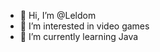 - 👋 Hi, I’m @Leldom
- 👀 I’m interested in video games
- 🌱 I’m currently learning Java

<!---
Leldom/Leldom is a ✨ special ✨ repository because its `README.md` (this file) appears on your GitHub profile.
You can click the Preview link to take a look at your changes.
--->
